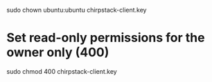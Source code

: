 sudo chown ubuntu:ubuntu chirpstack-client.key

# Set read-only permissions for the owner only (400)
sudo chmod 400 chirpstack-client.key